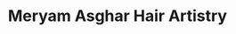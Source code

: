 ---
title: "Meryam Asghar Hair Artistry"
url: /karachi/meryam-asghar-hair-artistry/
shop: hairdresser
---